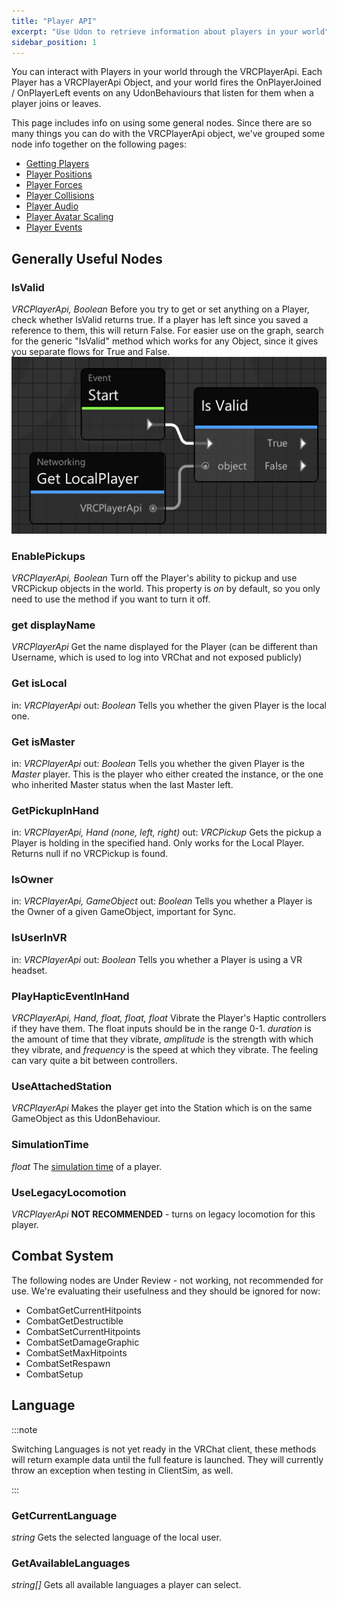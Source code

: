 ```yaml
---
title: "Player API"
excerpt: "Use Udon to retrieve information about players in your world"
sidebar_position: 1
---
```

You can interact with Players in your world through the VRCPlayerApi. Each Player has a VRCPlayerApi Object, and your world fires the OnPlayerJoined / OnPlayerLeft events on any UdonBehaviours that listen for them when a player joins or leaves.

This page includes info on using some general nodes. Since there are so many things you can do with the VRCPlayerApi object, we've grouped some node info together on the following pages:

* [Getting Players](/worlds/udon/players/getting-players)
* [Player Positions](/worlds/udon/players/player-positions)
* [Player Forces](/worlds/udon/players/player-forces)
* [Player Collisions](/worlds/udon/players/player-collisions)
* [Player Audio](/worlds/udon/players/player-audio)
* [Player Avatar Scaling](/worlds/udon/players/player-avatar-scaling)
* [Player Events](/worlds/udon/graph/event-nodes#player-events)

## Generally Useful Nodes

### IsValid
*VRCPlayerApi, Boolean*
Before you try to get or set anything on a Player, check whether IsValid returns true. If a player has left since you saved a reference to them, this will return False. For easier use on the graph, search for the generic "IsValid" method which works for any Object, since it gives you separate flows for True and False.
![index-59fc2c8-player-isvalid.png](/img/worlds/index-59fc2c8-player-isvalid.png)

### EnablePickups
*VRCPlayerApi, Boolean*
Turn off the Player's ability to pickup and use VRCPickup objects in the world. This property is *on* by default, so you only need to use the method if you want to turn it off.

### get displayName
*VRCPlayerApi*
Get the name displayed for the Player (can be different than Username, which is used to log into VRChat and not exposed publicly)

### Get isLocal
in: *VRCPlayerApi*
out: *Boolean*
Tells you whether the given Player is the local one.

### Get isMaster
in: *VRCPlayerApi*
out: *Boolean*
Tells you whether the given Player is the *Master* player. This is the player who either created the instance, or the one who inherited Master status when the last Master left.

### GetPickupInHand
in: *VRCPlayerApi, Hand (none, left, right)*
out: *VRCPickup*
Gets the pickup a Player is holding in the specified hand. Only works for the Local Player. Returns null if no VRCPickup is found.

### IsOwner
in: *VRCPlayerApi, GameObject*
out: *Boolean*
Tells you whether a Player is the Owner of a given GameObject, important for Sync.

### IsUserInVR
in: *VRCPlayerApi*
out: *Boolean*
Tells you whether a Player is using a VR headset.

### PlayHapticEventInHand
*VRCPlayerApi, Hand, float, float, float*
Vibrate the Player's Haptic controllers if they have them. The float inputs should be in the range 0-1. *duration* is the amount of time that they vibrate, *amplitude* is the strength with which they vibrate, and *frequency* is the speed at which they vibrate. The feeling can vary quite a bit between controllers.

### UseAttachedStation
*VRCPlayerApi*
Makes the player get into the Station which is on the same GameObject as this UdonBehaviour.

### SimulationTime
*float*
The [simulation time](/worlds/udon/networking/network-components) of a player.

### UseLegacyLocomotion
*VRCPlayerApi*
**NOT RECOMMENDED** - turns on legacy locomotion for this player.

## Combat System
The following nodes are Under Review - not working, not recommended for use. We're evaluating their usefulness and they should be ignored for now:
* CombatGetCurrentHitpoints
* CombatGetDestructible
* CombatSetCurrentHitpoints
* CombatSetDamageGraphic
* CombatSetMaxHitpoints
* CombatSetRespawn
* CombatSetup

## Language
:::note

Switching Languages is not yet ready in the VRChat client, these methods will return example data until the full feature is launched. They will currently throw an exception when testing in ClientSim, as well.

:::

### GetCurrentLanguage
*string*
Gets the selected language of the local user.

### GetAvailableLanguages
*string[]*
Gets all available languages a player can select.

